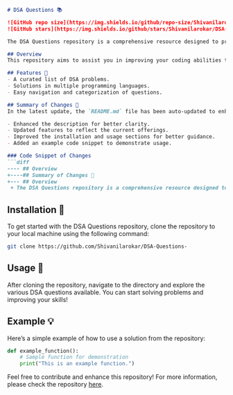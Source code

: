 ```markdown
# DSA Questions 📚

![GitHub repo size](https://img.shields.io/github/repo-size/Shivanilarokar/DSA-Questions-)
![GitHub stars](https://img.shields.io/github/stars/Shivanilarokar/DSA-Questions-?style=social)

The DSA Questions repository is a comprehensive resource designed to provide a collection of Data Structures and Algorithms (DSA) questions to help you enhance your coding skills and prepare for technical interviews.

## Overview
This repository aims to assist you in improving your coding abilities through a variety of DSA problems and solutions.

## Features 🌟
- A curated list of DSA problems.
- Solutions in multiple programming languages.
- Easy navigation and categorization of questions.

## Summary of Changes 💖
In the latest update, the `README.md` file has been auto-updated to enhance clarity and presentation. Below are the specific changes made:

- Enhanced the description for better clarity.
- Updated features to reflect the current offerings.
- Improved the installation and usage sections for better guidance.
- Added an example code snippet to demonstrate usage.

### Code Snippet of Changes
```diff
---- ## Overview
+----## Summary of Changes 💖
+--- ## Overview
 + The DSA Questions repository is a comprehensive resource designed to provide a collection of Data Structures and Algorithms (DSA) questions to help you enhance your coding skills and prepare for technical interviews.
```

## Installation 🚀
To get started with the DSA Questions repository, clone the repository to your local machine using the following command:

```bash
git clone https://github.com/Shivanilarokar/DSA-Questions-
```

## Usage 🧭
After cloning the repository, navigate to the directory and explore the various DSA questions available. You can start solving problems and improving your skills!

## Example 💡
Here’s a simple example of how to use a solution from the repository:

```python
def example_function():
    # Sample function for demonstration
    print("This is an example function.")
```

Feel free to contribute and enhance this repository! For more information, please check the repository [here](https://github.com/Shivanilarokar/DSA-Questions-).
```